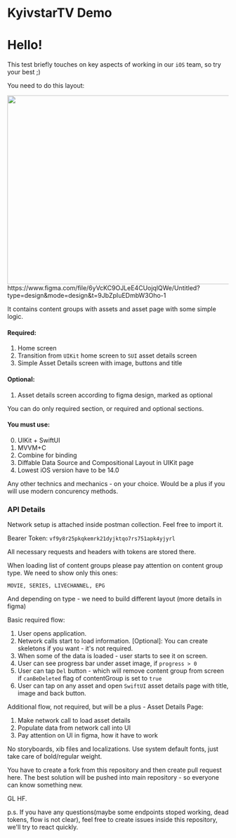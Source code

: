 # KyivstarTV Demo
# Hello! 

This test briefly touches on key aspects of working in our `iOS` team, so try your best ;) 

You need to do this layout:

<img src="https://i.imgur.com/tdXjea6.png" width="750" height="430">
https://www.figma.com/file/6yVcKC9OJLeE4CUojqlQWe/Untitled?type=design&mode=design&t=9JbZpIuEDmbW3Oho-1

It contains content groups with assets and asset page with some simple logic. 

#### Required:
1. Home screen
2. Transition from `UIKit` home screen to `SUI` asset details screen
3. Simple Asset Details screen with image, buttons and title

#### Optional:
1. Asset details screen according to figma design, marked as optional


You can do only required section, or required and optional sections.


#### You must use:

0. UIKit + SwiftUI
1. MVVM+C
2. Combine for binding
3. Diffable Data Source and Compositional Layout in UIKit page
4. Lowest iOS version have to be 14.0

Any other technics and mechanics - on your choice.
Would be a plus if you will use modern concurency methods.

### API Details
Network setup is attached inside postman collection. Feel free to import it.

Bearer Token: `vf9y8r25pkqkemrk21dyjktqo7rs751apk4yjyrl`

All necessary requests and headers with tokens are stored there. 

When loading list of content groups please pay attention on content group type. We need to show only this ones: 

`
MOVIE, SERIES, LIVECHANNEL, EPG
`

And depending on type - we need to build different layout (more details in figma)

Basic required flow:

1. User opens application.
2. Network calls start to load information. [Optional]: You can create skeletons if you want - it's not required.
3. When some of the data is loaded - user starts to see it on screen.
4. User can see progress bar under asset image, if `progress > 0`
5. User can tap `Del` button - which will remove content group from screen if `canBeDeleted` flag of contentGroup is set to `true`
6. User can tap on any asset and open `SwiftUI` asset details page with title, image and back button. 

Additional flow, not required, but will be a plus - Asset Details Page:
1. Make network call to load asset details
2. Populate data from network call into UI
3. Pay attention on UI in figma, how it have to work

No storyboards, xib files and localizations. 
Use system default fonts, just take care of bold/regular weight. 


You have to create a fork from this repository and then create pull request here.
The best solution will be pushed into main repository - so everyone can know something new.

GL HF.

p.s. If you have any questions(maybe some endpoints stoped working, dead tokens, flow is not clear), feel free to create issues inside this repository, we'll try to react quickly. 
